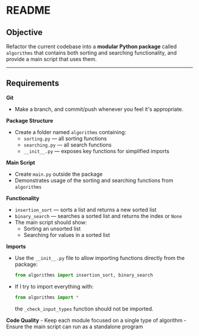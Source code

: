 # README

## Objective
Refactor the current codebase into a **modular Python package** called `algorithms` that contains both sorting and searching functionality, and provide a main script that uses them.

---

## Requirements

**Git**
- Make a branch, and commit/push whenever you feel it's appropriate.

**Package Structure**
- Create a folder named `algorithms` containing:
    - `sorting.py` — all sorting functions
    - `searching.py` — all search functions
    - `__init__.py` — exposes key functions for simplified imports

**Main Script**
- Create `main.py` outside the package
- Demonstrates usage of the sorting and searching functions from `algorithms`

**Functionality**
- `insertion_sort` — sorts a list and returns a new sorted list
- `binary_search` — searches a sorted list and returns the index or `None`
- The main script should show:
    - Sorting an unsorted list
    - Searching for values in a sorted list

**Imports**
- Use the `__init__.py` file to allow importing functions directly from the package:
    ```python
    from algorithms import insertion_sort, binary_search
    ```
- If I try to import everything with:
    ```python
    from algorithms import *
    ```
    the `_check_input_types` function should not be imported.

**Code Quality**
    - Keep each module focused on a single type of algorithm
    - Ensure the main script can run as a standalone program
